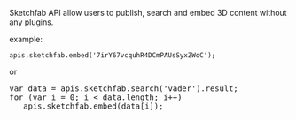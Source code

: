 Sketchfab API allow users to publish, search and embed 3D content without any plugins.

example:

`apis.sketchfab.embed('7irY67vcquhR4DCmPAUsSyxZWoC');`

or

<pre class="prettyprint">var data = apis.sketchfab.search('vader').result;
for (var i = 0; i < data.length; i++)
   apis.sketchfab.embed(data[i]);</pre>